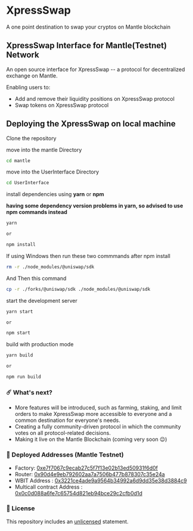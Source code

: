 # XpressSwap

A one point destination to swap your cryptos on Mantle blockchain

## XpressSwap Interface for Mantle(Testnet) Network

An open source interface for XpressSwap -- a protocol for decentralized exchange on Mantle.

Enabling users to:

- Add and remove their liquidity positions on XpressSwap protocol
- Swap tokens on XpressSwap protocol


## Deploying the XpressSwap on local machine

Clone the repository

move into the mantle Directory

```sh
cd mantle
```

move into the UserInterface Directory

```sh
cd UserInterface
```

install dependencies using **yarn** or **npm**

**having some dependency version problems in yarn, so advised to use npm commands instead**

```sh
yarn

or

npm install
```
If using Windows then run these two commmands after npm install

```sh
rm -r ./node_modules/@uniswap/sdk
```
And Then this command

```sh
cp -r ./forks/@uniswap/sdk ./node_modules/@uniswap/sdk
```

start the development server
```sh
yarn start

or

npm start
```

build with production mode
```sh
yarn build

or

npm run build
```

### ☄️ What's next?
- More features will be introduced, such as farming, staking, and limit orders to make XpressSwap more accessible to everyone and a common destination for everyone's needs.
- Creating a fully community-driven protocol in which the community votes on all protocol-related decisions.
- Making it live on the Mantle Blockchain (coming very soon 😉)

### 💪 Deployed Addresses (Mantle Testnet)
- Factory: [0xe7f7067c9ecab27c5f7f13e02b13ed50931f6d0f](https://explorer.testnet.mantle.xyz/address/0xe7F7067C9ECAB27c5F7f13E02b13eD50931f6D0f)
- Router: [0x90d4e9eb792602aa7a7506b477b878307c35e24a](https://explorer.testnet.mantle.xyz/address/0x90D4e9eB792602AA7A7506b477B878307C35e24A)
- WBIT Address : [0x3221ce4ade9a9564b34992a6d9dd35e38d3884c9](https://explorer.testnet.mantle.xyz/address/0x3221CE4Ade9a9564b34992a6d9Dd35E38D3884C9)
- Multicall contract Address : [0x0c0d088a6fe7c65754d821eb94bce29c2cfb0d1d](https://explorer.testnet.mantle.xyz/address/0x0c0d088A6Fe7C65754D821eB94Bce29c2Cfb0D1d)

### 🚫 License
This repository includes an [unlicensed](http://unlicense.org/) statement.